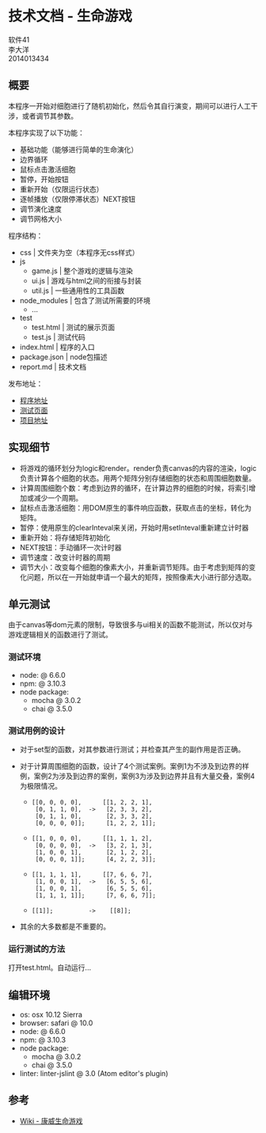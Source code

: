 # 技术文档 - 生命游戏

软件41  
李大洋  
2014013434

## 概要
本程序一开始对细胞进行了随机初始化，然后令其自行演变，期间可以进行人工干涉，或者调节其参数。

本程序实现了以下功能：
- 基础功能（能够进行简单的生命演化）
- 边界循环
- 鼠标点击激活细胞
- 暂停，开始按钮
- 重新开始（仅限运行状态）
- 逐帧播放（仅限停滞状态）NEXT按钮
- 调节演化速度
- 调节网格大小

程序结构：
- css | 文件夹为空（本程序无css样式）
- js
  + game.js | 整个游戏的逻辑与渲染
  + ui.js | 游戏与html之间的衔接与封装
  + util.js | 一些通用性的工具函数
- node_modules | 包含了测试所需要的环境
  + ...
- test
  + test.html | 测试的展示页面
  + test.js | 测试代码
- index.html | 程序的入口
- package.json | node包描述
- report.md | 技术文档

发布地址：
- [程序地址](https://dycraft.github.io/ConwayGameOfLife/)
- [测试页面](https://dycraft.github.io/ConwayGameOfLife/test/test.html)
- [项目地址](https://github.com/dycraft/ConwayGameOfLife)

## 实现细节
- 将游戏的循环划分为logic和render。render负责canvas的内容的渲染，logic负责计算各个细胞的状态。用两个矩阵分别存储细胞的状态和周围细胞数量。
- 计算周围细胞个数：考虑到边界的循环，在计算边界的细胞的时候，将索引增加或减少一个周期。
- 鼠标点击激活细胞：用DOM原生的事件响应函数，获取点击的坐标，转化为矩阵。
- 暂停：使用原生的clearInteval来关闭，开始时用setInteval重新建立计时器
- 重新开始：将存储矩阵初始化
- NEXT按钮：手动循环一次计时器
- 调节速度：改变计时器的周期
- 调节大小：改变每个细胞的像素大小，并重新调节矩阵。由于考虑到矩阵的变化问题，所以在一开始就申请一个最大的矩阵，按照像素大小进行部分选取。


## 单元测试
由于canvas等dom元素的限制，导致很多与ui相关的函数不能测试，所以仅对与游戏逻辑相关的函数进行了测试。

### 测试环境
- node: @ 6.6.0
- npm: @ 3.10.3
- node package:
  + mocha @ 3.0.2
  + chai @ 3.5.0

### 测试用例的设计
- 对于set型的函数，对其参数进行测试；并检查其产生的副作用是否正确。
- 对于计算周围细胞的函数，设计了4个测试案例。案例1为不涉及到边界的样例，案例2为涉及到边界的案例，案例3为涉及到边界并且有大量交叠，案例4为极限情况。
  + ```
    [[0, 0, 0, 0],      [[1, 2, 2, 1],
     [0, 1, 1, 0],  ->   [2, 3, 3, 2],
     [0, 1, 1, 0],       [2, 3, 3, 2],
     [0, 0, 0, 0]];      [1, 2, 2, 1]];
    ```
  + ```
    [[1, 0, 0, 0],      [[1, 1, 1, 2],
     [0, 0, 0, 0],  ->   [3, 2, 1, 3],
     [1, 0, 0, 1],       [2, 1, 2, 2],
     [0, 0, 0, 1]];      [4, 2, 2, 3]];
    ```
  + ```
    [[1, 1, 1, 1],      [[7, 6, 6, 7],
     [1, 0, 0, 1],  ->   [6, 5, 5, 6],
     [1, 0, 0, 1],       [6, 5, 5, 6],
     [1, 1, 1, 1]];      [7, 6, 6, 7]];
    ```
  + ```
    [[1]];          ->    [[8]];
    ```

- 其余的大多数都是不重要的。

### 运行测试的方法
打开test.html。自动运行...

## 编辑环境
- os: osx 10.12 Sierra
- browser: safari @ 10.0
- node: @ 6.6.0
- npm: @ 3.10.3
- node package:
  + mocha @ 3.0.2
  + chai @ 3.5.0
- linter: linter-jslint @ 3.0 (Atom editor's plugin)

## 参考
- [Wiki - 康威生命游戏](https://zh.wikipedia.org/wiki/康威生命游戏)
